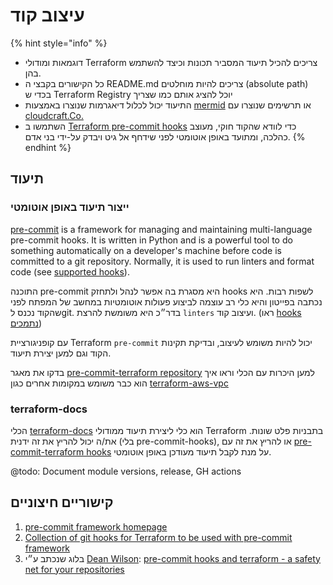 # עיצוב קוד

{% hint style="info" %}
* דוגמאות ומודולי Terraform צריכים להכיל תיעוד המסביר תכונות וכיצד להשתמש בהן.
* כל הקישורים בקבצי ה README.md צריכים להיות מוחלטים (absolute path) בכדי ש Terraform Registry יוכל להציג אותם כמו שצריך
* התיעוד יכול לכלול דיאגרמות שנוצרו באמצעות [mermid](https://github.com/mermaid-js/mermaid) או תרשימים שנוצרו עם [cloudcraft.Co.](https://www.cloudcraft.co/)
* השתמשו ב [Terraform pre-commit hooks](https://github.com/antonbabenko/pre-commit-terraform) כדי לוודא שהקוד חוקי, מעוצב כהלכה, ומתועד באופן אוטומטי לפני שידחף אל גיט ויבדק על-ידי בני אדם.
{% endhint %}

## תיעוד

### ייצור תיעוד באופן אוטומטי

[pre-commit](https://pre-commit.com/) is a framework for managing and maintaining multi-language pre-commit hooks. It is written in Python and is a powerful tool to do something automatically on a developer's machine before code is committed to a git repository. Normally, it is used to run linters and format code (see [supported hooks](https://pre-commit.com/hooks.html)).



התוכנה pre-commit היא מסגרת בה אפשר לנהל ולתחזק hooks לשפות רבות. היא נכתבה בפייטון והיא כלי רב עוצמה לביצוע פעולות אוטומטיות במחשב של המפתח לפני שהקוד נכנס לgit. בדר״כ היא משומשת להרצת `linters` ועיצוב קוד. (ראו [hooks נתמכים](https://pre-commit.com/hooks.html))

עם קופניגורציית Terraform `pre-commit` יכול להיות משומש לעיצוב, ובדיקת תקינות הקוד וגם למען יצירת תיעוד.

בדקו את מאגר [pre-commit-terraform repository](https://github.com/antonbabenko/pre-commit-terraform/blob/master/README.md) למען היכרות עם הכלי  וראו איך הוא כבר משומש במקומות אחרים כגון [terraform-aws-vpc](https://github.com/terraform-aws-modules/terraform-aws-vpc)

### terraform-docs

הכלי [terraform-docs](https://github.com/terraform-docs/terraform-docs) הוא כלי ליצירת תיעוד ממודולי Terraform בתבניות פלט שונות. את/ה יכול להריץ את זה ידנית (בלי pre-commit-hooks), או להריץ את זה עם [pre-commit-terraform hooks](https://github.com/antonbabenko/pre-commit-terraform) על מנת לקבל תיעוד מעודכן באופן אוטומטי.&#x20;

@todo: Document module versions, release, GH actions

## קישוריים חיצוניים

1. [pre-commit framework homepage](https://pre-commit.com/)
2. [Collection of git hooks for Terraform to be used with pre-commit framework](https://github.com/antonbabenko/pre-commit-terraform)
3. בלוג שנכתב ע״י [Dean Wilson](https://github.com/deanwilson): [pre-commit hooks and terraform - a safety net for your repositories](https://www.unixdaemon.net/tools/terraform-precommit-hooks/)

